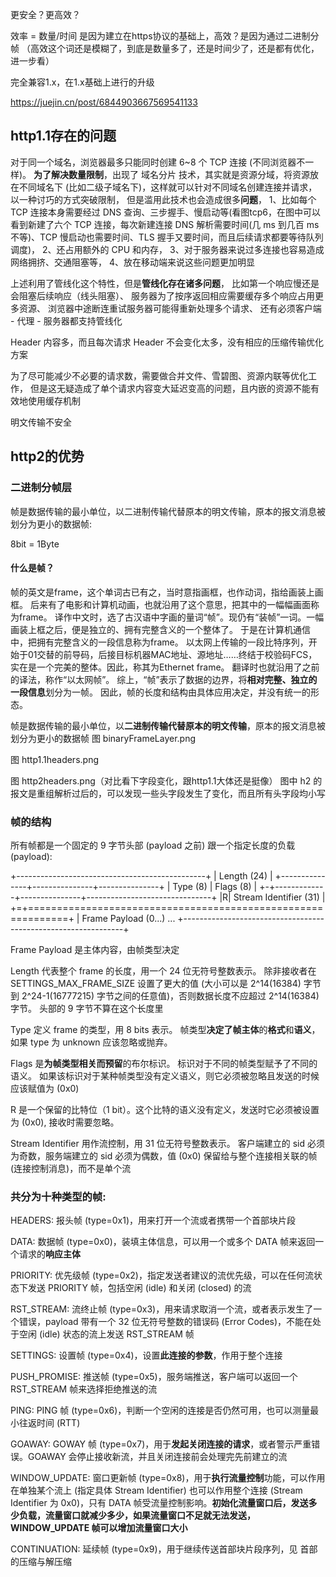 更安全？更高效？

效率 = 数量/时间
是因为建立在https协议的基础上，高效？是因为通过二进制分帧
（高效这个词还是模糊了，到底是数量多了，还是时间少了，还是都有优化，进一步看）

完全兼容1.x，在1.x基础上进行的升级

https://juejin.cn/post/6844903667569541133
## http1.1存在的问题

对于同一个域名，浏览器最多只能同时创建 6~8 个 TCP 连接 (不同浏览器不一样)。
**为了解决数量限制**，出现了 域名分片 技术，其实就是资源分域，将资源放在不同域名下 (比如二级子域名下)，这样就可以针对不同域名创建连接并请求，以一种讨巧的方式突破限制，
但是滥用此技术也会造成很多**问题**，
1、比如每个 TCP 连接本身需要经过 DNS 查询、三步握手、慢启动等(看图tcp6，在图中可以看到新建了六个 TCP 连接，每次新建连接 DNS 解析需要时间(几 ms 到几百 ms 不等)、TCP 慢启动也需要时间、TLS 握手又要时间，而且后续请求都要等待队列调度)，
2、还占用额外的 CPU 和内存，
3、对于服务器来说过多连接也容易造成网络拥挤、交通阻塞等，
4、放在移动端来说这些问题更加明显

上述利用了管线化这个特性，但是**管线化存在诸多问题**，
比如第一个响应慢还是会阻塞后续响应（线头阻塞）、
服务器为了按序返回相应需要缓存多个响应占用更多资源、
浏览器中途断连重试服务器可能得重新处理多个请求、
还有必须客户端 - 代理 - 服务器都支持管线化

Header 内容多，而且每次请求 Header 不会变化太多，没有相应的压缩传输优化方案

为了尽可能减少不必要的请求数，需要做合并文件、雪碧图、资源内联等优化工作，
但是这无疑造成了单个请求内容变大延迟变高的问题，且内嵌的资源不能有效地使用缓存机制

明文传输不安全

## http2的优势

### 二进制分帧层
帧是数据传输的最小单位，以二进制传输代替原本的明文传输，原本的报文消息被划分为更小的数据帧:

8bit = 1Byte

#### 什么是帧？
帧的英文是frame，这个单词古已有之，当时意指画框，也作动词，指给画装上画框。
后来有了电影和计算机动画，也就沿用了这个意思，把其中的一幅幅画面称为frame。
译作中文时，选了古汉语中字画的量词“帧”。现仍有“装帧”一词。一幅画装上框之后，便是独立的、拥有完整含义的一个整体了。
于是在计算机通信中，把拥有完整含义的一段信息称为frame。
以太网上传输的一段比特序列，开始于01交替的前导码，后接目标机器MAC地址、源地址……终结于校验码FCS，实在是一个完美的整体。因此，称其为Ethernet frame。
翻译时也就沿用了之前的译法，称作“以太网帧”。
综上，“帧”表示了数据的边界，将**相对完整、独立的一段信息**划分为一帧。
因此，帧的长度和结构由具体应用决定，并没有统一的形态。

帧是数据传输的最小单位，以**二进制传输代替原本的明文传输**，原本的报文消息被划分为更小的数据帧
图 binaryFrameLayer.png

图 http1.1headers.png

图 http2headers.png（对比看下字段变化，跟http1.1大体还是挺像）
图中 h2 的报文是重组解析过后的，可以发现一些头字段发生了变化，而且所有头字段均小写

### 帧的结构
所有帧都是一个固定的 9 字节头部 (payload 之前) 跟一个指定长度的负载 (payload):

+-----------------------------------------------+
|                 Length (24)                   |
+---------------+---------------+---------------+
|   Type (8)    |   Flags (8)   |
+-+-------------+---------------+-------------------------------+
|R|                 Stream Identifier (31)                      |
+=+=============================================================+
|                   Frame Payload (0...)                      ...
+---------------------------------------------------------------+

Frame Payload 是主体内容，由帧类型决定

Length 代表整个 frame 的长度，用一个 24 位无符号整数表示。
除非接收者在 SETTINGS_MAX_FRAME_SIZE 设置了更大的值 (大小可以是 2^14(16384) 字节到 2^24-1(16777215) 字节之间的任意值)，否则数据长度不应超过 2^14(16384) 字节。
头部的 9 字节不算在这个长度里

Type 定义 frame 的类型，用 8 bits 表示。
帧类型**决定了帧主体**的**格式**和**语义**，如果 type 为 unknown 应该忽略或抛弃。

Flags 是**为帧类型相关而预留**的布尔标识。
标识对于不同的帧类型赋予了不同的语义。
如果该标识对于某种帧类型没有定义语义，则它必须被忽略且发送的时候应该赋值为 (0x0)

R 是一个保留的比特位（1 bit）。这个比特的语义没有定义，发送时它必须被设置为 (0x0), 接收时需要忽略。

Stream Identifier 用作流控制，用 31 位无符号整数表示。
客户端建立的 sid 必须为奇数，服务端建立的 sid 必须为偶数，值 (0x0) 保留给与整个连接相关联的帧 (连接控制消息)，而不是单个流


### 共分为十种类型的帧:
HEADERS: 报头帧 (type=0x1)，用来打开一个流或者携带一个首部块片段

DATA: 数据帧 (type=0x0)，装填主体信息，可以用一个或多个 DATA 帧来返回一个请求的**响应主体**

PRIORITY: 优先级帧 (type=0x2)，指定发送者建议的流优先级，可以在任何流状态下发送 PRIORITY 帧，包括空闲 (idle) 和关闭 (closed) 的流

RST_STREAM: 流终止帧 (type=0x3)，用来请求取消一个流，或者表示发生了一个错误，payload 带有一个 32 位无符号整数的错误码 (Error Codes)，不能在处于空闲 (idle) 状态的流上发送 RST_STREAM 帧

SETTINGS: 设置帧 (type=0x4)，设置**此连接的参数**，作用于整个连接

PUSH_PROMISE: 推送帧 (type=0x5)，服务端推送，客户端可以返回一个 RST_STREAM 帧来选择拒绝推送的流

PING: PING 帧 (type=0x6)，判断一个空闲的连接是否仍然可用，也可以测量最小往返时间 (RTT)

GOAWAY: GOWAY 帧 (type=0x7)，用于**发起关闭连接的请求**，或者警示严重错误。GOAWAY 会停止接收新流，并且关闭连接前会处理完先前建立的流

WINDOW_UPDATE: 窗口更新帧 (type=0x8)，用于**执行流量控制**功能，可以作用在单独某个流上 (指定具体 Stream Identifier) 也可以作用整个连接 (Stream Identifier 为 0x0)，只有 DATA 帧受流量控制影响。**初始化流量窗口后，发送多少负载，流量窗口就减少多少，**如果流量窗口不足就无法发送，WINDOW_UPDATE 帧**可以增加流量窗口大小**

CONTINUATION: 延续帧 (type=0x9)，用于继续传送首部块片段序列，见 首部的压缩与解压缩





